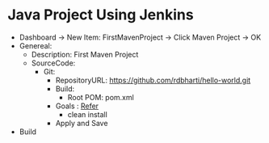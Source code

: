 # Java Project Using Jenkins

- Dashboard -> New Item: FirstMavenProject -> Click Maven Project -> OK
- Genereal: 
  - Description: First Maven Project
  - SourceCode:
    - Git:
      - RepositoryURL: https://github.com/rdbharti/hello-world.git
      - Build:
        - Root POM: pom.xml
      - Goals : [Refer](https://maven.apache.org/guides/introduction/introduction-to-the-lifecycle.html)
        - clean install
      - Apply and Save
- Build